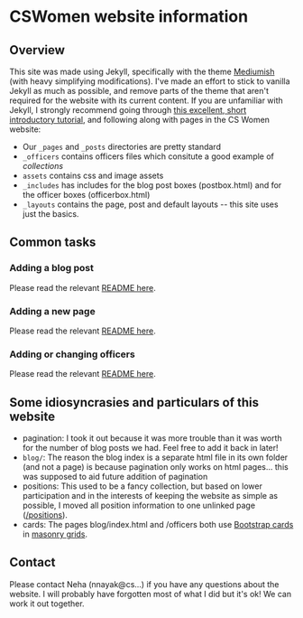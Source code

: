 # CSWomen website information

## Overview

This site was made using Jekyll, specifically with the theme [Mediumish](https://github.com/wowthemesnet/mediumish-theme-jekyll) (with heavy simplifying modifications).
I've made an effort to stick to vanilla Jekyll as much as possible, and remove parts of the theme that aren't required for the website with its current content.
If you are unfamiliar with Jekyll, I strongly recommend going through [this excellent, short introductory tutorial](https://jekyllrb.com/docs/), and following along with pages in the CS Women website:
* Our `_pages` and `_posts` directories are pretty standard
* `_officers` contains officers files which consitute a good example of *collections*
* `assets` contains css and image assets
* `_includes` has includes for the blog post boxes (postbox.html) and for the officer boxes (officerbox.html)
* `_layouts` contains the page, post and default layouts -- this site uses just the basics.

## Common tasks
  
### Adding a blog post
Please read the relevant [README here](/_posts/README).

### Adding a new page
Please read the relevant [README here]().

### Adding or changing officers
Please read the relevant [README here]().

## Some idiosyncrasies and particulars of this website
* pagination: I took it out because it was more trouble than it was worth for the number of blog posts we had. Feel free to add it back in later!
* `blog/`: The reason the blog index is a separate html file in its own folder (and not a page) is because pagination only works on html pages... this was supposed to aid future addition of pagination
* positions: This used to be a fancy collection, but based on lower participation and in the interests of keeping the website as simple as possible, I moved all position information to one unlinked page ([/positions]()).
* cards: The pages blog/index.html and /officers both use [Bootstrap cards]() in [masonry grids]().


## Contact
 Please contact Neha (nnayak@cs...) if you have any questions about the website. I will probably have forgotten most of what I did but it's ok! We can work it out together.

